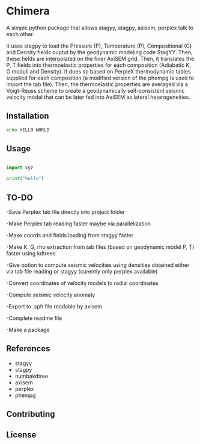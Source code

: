 # Chimera

A simple python package that allows stagyy, stagpy, axisem, perplex talk to 
each other. 

It uses stagpy to load the Pressure (P), Temperature (P), 
Compositional (C) and Density fields ouptut by the geodynamic modeling code 
StagYY. Then, these fields are interpolated on the finer AxiSEM grid.
Then, it translates the P, T fields into thermoelastic properties for 
each composition (Adiabatic K, G moduli and Density). It does so based on 
PerpleX thermodynamic tables supplied for each composition (a modified version
of the phempg is used to import the tab file). 
Then, the thermoelastic properties are averaged via a Voigt-Reuss scheme to 
create a geodynamically self-consistent seismic velocity model that can be 
later fed into AxiSEM as lateral heterogeneities. 

## Installation


```bash
echo HELLO WORLD
```

## Usage

```python

import xyz

print("hello")
```

## TO-DO
-Save Perplex tab file directly into project folder

-Make Perplex tab reading faster maybe via parallelization

-Make coords and fields loading from stagyy faster

-Make K, G, rho extraction from tab files (based on geodynamic model P, T) 
faster using kdtrees

-Give option to compute seismic velocities using densities obtained either via 
tab file reading or stagyy
(curently only perplex available)

-Convert coordinates of velocity models to radial coordinates

-Compute seismic velocity anomaly

-Export to .sph file readable by axisem

-Complete readme file

-Make a package

## References
- stagyy
- stagpy
- numbakdtree
- axisem
- perplex
- phempg

## Contributing

## License


